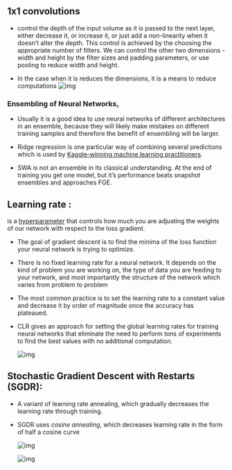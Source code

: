 ##  1x1 convolutions

- control the depth of the input volume as it is passed to the next layer, either decrease it, or increase it, or just add a non-linearity when it doesn’t alter the depth. This control is achieved by the choosing the appropriate number of filters. We can control the other two dimensions - width and height by the filter sizes and padding parameters, or use pooling to reduce width and height.

- In the case when it is reduces the dimensions, it is a means to reduce computations
![img](https://qph.fs.quoracdn.net/main-qimg-7df9c28f92d879d9f9e6d25f6f991a1e)

### Ensembling of Neural Networks[.](https://towardsdatascience.com/stochastic-weight-averaging-a-new-way-to-get-state-of-the-art-results-in-deep-learning-c639ccf36a)

- Usually it is a good idea to use neural networks of different architectures in an ensemble, because they will likely make mistakes on different training samples and therefore the benefit of ensembling will be larger.

- Ridge regression is one particular way of combining several predictions which is used by [Kaggle-winning machine learning practitioners](http://blog.kaggle.com/2017/10/17/planet-understanding-the-amazon-from-space-1st-place-winners-interview/).

- SWA is not an ensemble in its classical understanding. At the end of training you get one model, but it’s performance beats snapshot ensembles and approaches FGE.



## Learning rate :

is a [hyperparameter](https://en.wikipedia.org/wiki/Hyperparameter) that controls how much you are adjusting the weights of our network with respect to the loss gradient.

- The goal of gradient descent is to find the minima of the loss function your neural network is trying to optimize.

- There is no fixed learning rate for a neural network. It depends on the kind of problem you are working on, the type of data you are feeding to your network, and most importantly the structure of the network which varies from problem to problem

- The most common practice is to set the learning rate to a constant value and decrease it by order of magnitude once the accuracy has plateaued.

- CLR gives an approach for setting the global learning rates for training neural networks that eliminate the need to perform tons of experiments to find the best values with no additional computation.

  ![img](https://cdn-images-1.medium.com/freeze/max/1000/1*VAmbyfpR0_-gP0oIla0Vjw.png?q=20)

## Stochastic Gradient Descent with Restarts (SGDR):

- A variant of learning rate annealing, which gradually decreases the learning rate through training.

- SGDR uses *cosine annealing*, which decreases learning rate in the form of half a cosine curve

  ![img](https://cdn-images-1.medium.com/max/1000/1*2NAuh6DbcrrMv4Voq5yG9A.png)

  ![img](https://cdn-images-1.medium.com/max/1000/1*kbP1fkMFrcjwBO3NVP9OfQ.png)


